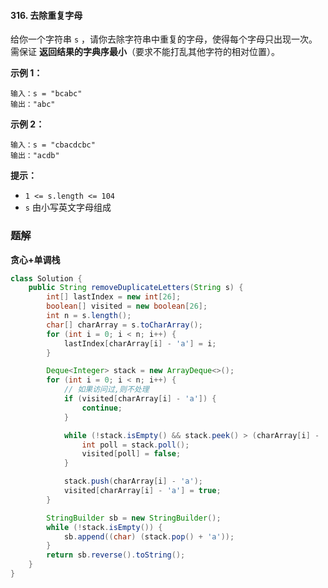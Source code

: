 #### 316. 去除重复字母

给你一个字符串 `s` ，请你去除字符串中重复的字母，使得每个字母只出现一次。需保证 **返回结果的字典序最小**（要求不能打乱其他字符的相对位置）。

**示例 1：**

```shell
输入：s = "bcabc"
输出："abc"
```

**示例 2：**

```shell
输入：s = "cbacdcbc"
输出："acdb"
```

**提示：**

- `1 <= s.length <= 104`
- `s` 由小写英文字母组成

### 题解

**贪心+单调栈**

```java
class Solution {
    public String removeDuplicateLetters(String s) {
        int[] lastIndex = new int[26];
        boolean[] visited = new boolean[26];
        int n = s.length();
        char[] charArray = s.toCharArray();
        for (int i = 0; i < n; i++) {
            lastIndex[charArray[i] - 'a'] = i;
        }

        Deque<Integer> stack = new ArrayDeque<>();
        for (int i = 0; i < n; i++) {
            // 如果访问过,则不处理
            if (visited[charArray[i] - 'a']) {
                continue;
            }

            while (!stack.isEmpty() && stack.peek() > (charArray[i] - 'a') && lastIndex[stack.peek()] > i) {
                int poll = stack.poll();
                visited[poll] = false;
            }

            stack.push(charArray[i] - 'a');
            visited[charArray[i] - 'a'] = true;
        }

        StringBuilder sb = new StringBuilder();
        while (!stack.isEmpty()) {
            sb.append((char) (stack.pop() + 'a'));
        }
        return sb.reverse().toString();
    }
}
```

